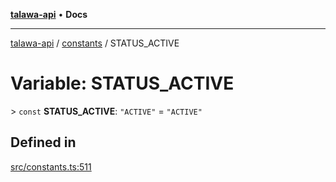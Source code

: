 [**talawa-api**](../../README.md) • **Docs**

***

[talawa-api](../../modules.md) / [constants](../README.md) / STATUS\_ACTIVE

# Variable: STATUS\_ACTIVE

\> `const` **STATUS\_ACTIVE**: `"ACTIVE"` = `"ACTIVE"`

## Defined in

[src/constants.ts:511](https://github.com/PalisadoesFoundation/talawa-api/blob/bba5d82264abb62b9e358a3d3fe1af18a8a8f6e4/src/constants.ts#L511)
